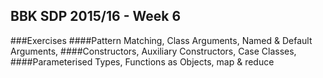 ## BBK SDP 2015/16 - Week 6
###Exercises
####Pattern Matching, Class Arguments, Named & Default Arguments,
####Constructors, Auxiliary Constructors, Case Classes, 
####Parameterised Types, Functions as Objects, map & reduce